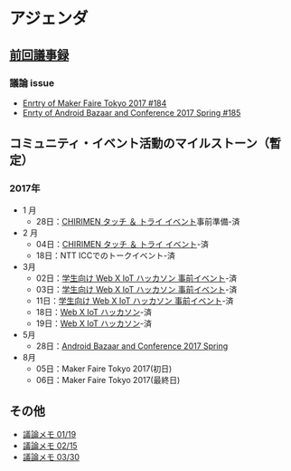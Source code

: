 # アジェンダ

## [前回議事録](meeting-2017.03.30.md)

###  議論 issue
- [Enrtry of Maker Faire Tokyo 2017 #184](https://github.com/chirimen-oh/any-issues/issues/184)
- [Enrty of Android Bazaar and Conference 2017 Spring #185](https://github.com/chirimen-oh/any-issues/issues/185)

## コミュニティ・イベント活動のマイルストーン（暫定）
### 2017年
* 1 月
  * 28日：[CHIRIMEN タッチ ＆ トライ イベント](https://chirimen-oh.connpass.com/event/47706/)事前準備-済
* 2 月
  * 04日：[CHIRIMEN タッチ ＆ トライ イベント](https://chirimen-oh.connpass.com/event/47706/)-済
  * 18日：NTT ICCでのトークイベント-済
* 3月
  * 02日：[学生向け Web X IoT ハッカソン 事前イベント](https://connpass.com/event/49593/)-済
  * 03日：[学生向け Web X IoT ハッカソン 事前イベント](https://connpass.com/event/49593/)-済
  * 11日：[学生向け Web X IoT ハッカソン 事前イベント](https://connpass.com/event/49593/)-済
  * 18日：[Web X IoT ハッカソン](https://browserobo.github.io/hackathon2017/)-済
  * 19日：[Web X IoT ハッカソン](https://browserobo.github.io/hackathon2017/)-済
* 5月
  * 28日：[Android Bazaar and Conference 2017 Spring](http://abc.android-group.jp/2017s/)
* 8月
  * 05日：Maker Faire Tokyo 2017(初日)
  * 06日：Maker Faire Tokyo 2017(最終日)


## その他
* [議論メモ 01/19](https://public.etherpad-mozilla.org/p/chirimen-20170119)
* [議論メモ 02/15](https://public.etherpad-mozilla.org/p/chirimen-20170215)
* [議論メモ 03/30](https://public.etherpad-mozilla.org/p/chirimen-20170330)
